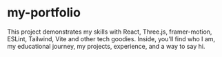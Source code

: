 # my-portfolio
This project demonstrates my skills with React, Three.js, framer-motion, ESLint, Tailwind, Vite and other tech goodies. Inside, you'll find who I am, my educational journey, my projects, experience, and a way to say hi.
